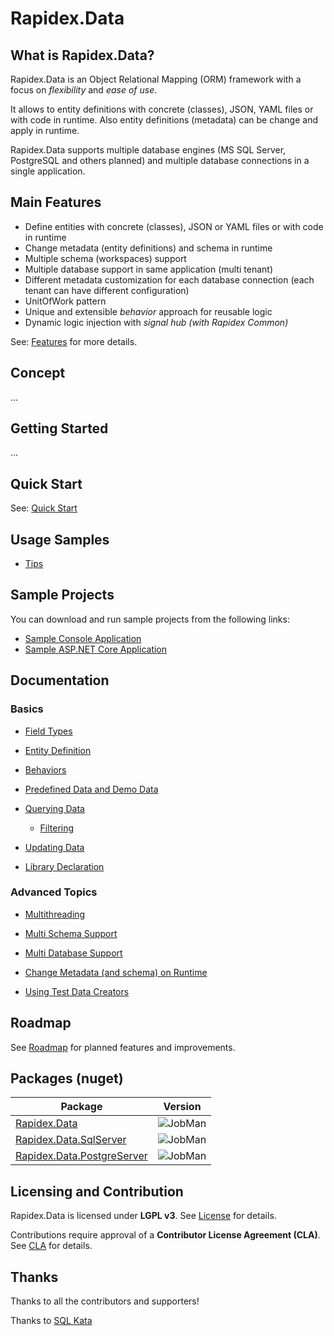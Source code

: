 # Rapidex.Data

## What is Rapidex.Data?

Rapidex.Data is an Object Relational Mapping (ORM) framework with a focus on *flexibility* and *ease of use*. 

It allows to entity definitions with concrete (classes), JSON, YAML files or with code in runtime. Also entity definitions (metadata) can be change and apply in runtime.

Rapidex.Data supports multiple database engines (MS SQL Server, PostgreSQL and others planned) and multiple database connections in a single application.

## Main Features

- Define entities with concrete (classes), JSON or YAML files or with code in runtime 
- Change metadata (entity definitions) and schema in runtime
- Multiple schema (workspaces) support
- Multiple database support in same application (multi tenant)
- Different metadata customization for each database connection (each tenant can have different configuration)
- UnitOfWork pattern
- Unique and extensible *behavior* approach for reusable logic
- Dynamic logic injection with *signal hub (with Rapidex Common)* 

See: [Features](/docs/Features-detailed.md) for more details.


## Concept

...

## Getting Started

...

## Quick Start


See: [Quick Start](/docs/QuickStart.md) 

## Usage Samples

- [Tips](/docs/UsageAndTips.md)


## Sample Projects

You can download and run sample projects from the following links:

- [Sample Console Application](/samples/Rapidex.Data.ConsoleApp)
- [Sample ASP.NET Core Application](/samples/Rapidex.Data.AspNetCoreApp)

## Documentation

### Basics

- [Field Types](/docs/FieldTypes.md)

- [Entity Definition](/docs/EntityDefinition.md)

- [Behaviors](/docs/Behaviors.md)

- [Predefined Data and Demo Data](/docs/PredefinedData.md)

- [Querying Data](/docs/QueryingData.md)
  - [Filtering](/docs/Filtering.md)

- [Updating Data](/docs/UpdatingData.md)

- [Library Declaration](/docs/LibraryDeclaration.md)

### Advanced Topics

- [Multithreading](/docs/Multithreading.md)

- [Multi Schema Support](/docs/MultiSchemaManagement.md)

- [Multi Database Support](/docs/MultiDatabaseManagement.md)

- [Change Metadata (and schema) on Runtime](/docs/RuntimeChanges.md)

- [Using Test Data Creators](/docs/TestDataCreators.md)

## Roadmap

See [Roadmap](/docs/Roadmap.md) for planned features and improvements.

## Packages (nuget)

| Package | Version |
|---|---|
|[Rapidex.Data](https://www.nuget.org/packages/abc/)|![JobMan](https://img.shields.io/nuget/v/abc)|
|[Rapidex.Data.SqlServer](https://www.nuget.org/packages/abc/)|![JobMan](https://img.shields.io/nuget/v/abc)|
|[Rapidex.Data.PostgreServer](https://www.nuget.org/packages/abc/)|![JobMan](https://img.shields.io/nuget/v/abc)|

## Licensing and Contribution

Rapidex.Data is licensed under **LGPL v3**. See [License](LICENSE) for details.  

Contributions require approval of a **Contributor License Agreement (CLA)**. See [CLA](/docs/license/CONTRIBUTOR_LICENSE_AGREEMENT.md) for details.

## Thanks 

Thanks to all the contributors and supporters!

Thanks to [SQL Kata](https://sqlkata.com/)